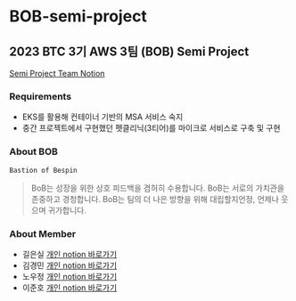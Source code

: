 # BOB-semi-project
## 2023 BTC 3기 AWS 3팀 (BOB) Semi Project  
[Semi Project Team Notion](https://dream-amal.notion.site/Semi-Project-BoB-663ed488e6ab44e1a1162358fc2b50fa?pvs=4)

### Requirements
- EKS를 활용해 컨테이너 기반의 MSA 서비스 숙지
- 중간 프로젝트에서 구현했던 펫클리닉(3티어)를 마이크로 서비스로 구축 및 구현  

### About BOB
```Bastion of Bespin ```  
>BoB는 성장을 위한 상호 피드백을 겸허히 수용합니다.
>BoB는 서로의 가치관을 존중하고 경청합니다.
>BoB는 팀의 더 나은 방향을 위해 대립할지언정, 언제나 웃으며 귀가합니다.

### About Member   
- 길은실 [개인 notion 바로가기](https://dream-amal.notion.site/dream-amal/BTC-3-_-a4a85518dc4341afa69267e74e95c480)  
- 김경민 [개인 notion 바로가기](https://power-liver-617.notion.site/BTC_3-_-f29b478556834e2aa6ca69cf8a514293)
- 노우정 [개인 notion 바로가기](https://skyhigh-ops.notion.site/BTC-3-7f62f1a7616d4cc795e6a57b5fdc2ebd)
- 이준호 [개인 notion 바로가기](https://open-owner-aca.notion.site/BTC_3-471a285ca1914144b53cc740a8c5a0d4)

